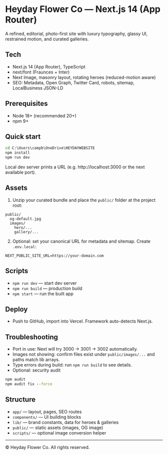 # Heyday Flower Co — Next.js 14 (App Router)

A refined, editorial, photo-first site with luxury typography, glassy UI, restrained motion, and curated galleries.

## Tech
- Next.js 14 (App Router), TypeScript
- next/font (Fraunces + Inter)
- Next Image, masonry layout, rotating heroes (reduced-motion aware)
- SEO: Metadata, Open Graph, Twitter Card, robots, sitemap, LocalBusiness JSON-LD

## Prerequisites
- Node 18+ (recommended 20+)
- npm 9+

## Quick start
```cmd
cd C:\Users\campb\OneDrive\HEYDAYWEBSITE
npm install
npm run dev
```
Local dev server prints a URL (e.g. http://localhost:3000 or the next available port).

## Assets
1) Unzip your curated bundle and place the `public/` folder at the project root:
```
public/
  og-default.jpg
  images/
    hero/...
    gallery/...
```
2) Optional: set your canonical URL for metadata and sitemap. Create `.env.local`:
```
NEXT_PUBLIC_SITE_URL=https://your-domain.com
```

## Scripts
- `npm run dev` — start dev server
- `npm run build` — production build
- `npm start` — run the built app

## Deploy
- Push to GitHub, import into Vercel. Framework auto-detects Next.js.

## Troubleshooting
- Port in use: Next will try 3000 → 3001 → 3002 automatically.
- Images not showing: confirm files exist under `public/images/...` and paths match lib arrays.
- Type errors during build: run `npm run build` to see details.
- Optional: security audit
```cmd
npm audit
npm audit fix --force
```

## Structure
- `app/` — layout, pages, SEO routes
- `components/` — UI building blocks
- `lib/` — brand constants, data for heroes & galleries
- `public/` — static assets (images, OG image)
- `scripts/` — optional image conversion helper

---
© Heyday Flower Co. All rights reserved.

